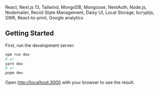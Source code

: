 




React, Next.js 13, Tailwind, MongoDB, Mongoose, NextAuth, Node.js, Nodemailer, Recoil State Management, Daisy UI, Local Storage, bcryptjs, SWR, React-to-print, Google analytics









## Getting Started

First, run the development server:

```bash
npm run dev
# or
yarn dev
# or
pnpm dev
```

Open [http://localhost:3000](http://localhost:3000) with your browser to see the result.


